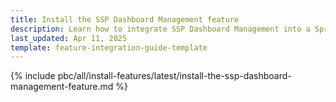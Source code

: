 ```yaml
---
title: Install the SSP Dashboard Management feature
description: Learn how to integrate SSP Dashboard Management into a Spryker project
last_updated: Apr 11, 2025
template: feature-integration-guide-template
---
```


{% include pbc/all/install-features/latest/install-the-ssp-dashboard-management-feature.md %} <!-- To edit, see /_includes/pbc/all/install-features/latest/install-the-ssp-dashboard-management-feature.md -->

